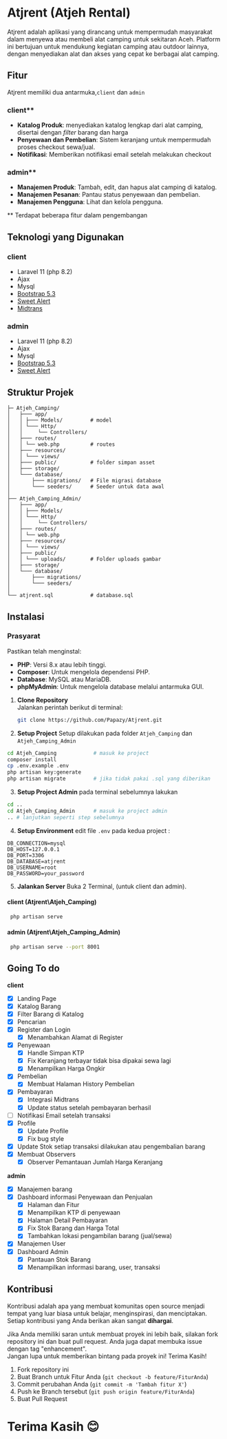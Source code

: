 
# Atjrent (Atjeh Rental)

Atjrent adalah aplikasi yang dirancang untuk mempermudah masyarakat dalam menyewa atau membeli alat camping untuk sekitaran Aceh. Platform ini bertujuan untuk mendukung kegiatan camping atau outdoor lainnya, dengan menyediakan alat dan akses yang cepat ke berbagai alat camping.

## Fitur
Atjrent memiliki dua antarmuka,`client` dan `admin`

### client**
- **Katalog Produk**: menyediakan katalog lengkap dari alat camping, disertai dengan *filter* barang dan harga
- **Penyewaan dan Pembelian**: Sistem keranjang untuk mempermudah proses checkout sewa/jual.
- **Notifikasi**: Memberikan notifikasi email setelah melakukan checkout

### admin**
- **Manajemen Produk**: Tambah, edit, dan hapus alat camping di katalog.
- **Manajemen Pesanan**: Pantau status penyewaan dan pembelian.
- **Manajemen Pengguna**: Lihat dan kelola pengguna.

** Terdapat beberapa fitur dalam pengembangan


## Teknologi yang Digunakan

### client
- Laravel 11 (php 8.2)
- Ajax
- Mysql
- [Bootstrap 5.3](https://getbootstrap.com/docs/5.3/)
- [Sweet Alert](https://sweetalert2.github.io/)
- [Midtrans](https://midtrans.com)

### admin
- Laravel 11 (php 8.2)
- Ajax
- Mysql
- [Bootstrap 5.3](https://getbootstrap.com/docs/5.3/)
- [Sweet Alert](https://sweetalert2.github.io/)

## Struktur Projek

```
├─ Atjeh_Camping/
│   ├─── app/
│   │ ├─── Models/         # model
│   │ └─── Http/
│   │     └── Controllers/ 
│   ├─── routes/
│   │ └── web.php          # routes
│   ├─── resources/
│   │ └─── views/           
│   ├─── public/           # folder simpan asset
│   ├─── storage/          
│   └─── database/
│       ├─── migrations/   # File migrasi database
│       └─── seeders/      # Seeder untuk data awal
│   
├── Atjeh_Camping_Admin/
│   ├─── app/
│   │ ├─── Models/         
│   │ └─── Http/
│   │     └── Controllers/ 
│   ├─── routes/
│   │ └── web.php         
│   ├─── resources/
│   │ └─── views/          
│   ├─── public/  
│   │ └─── uploads/        # Folder uploads gambar       
│   ├─── storage/          
│   └─── database/
│       ├─── migrations/  
│       └─── seeders/     
│
└── atjrent.sql            # database.sql

```

## Instalasi

### Prasyarat
Pastikan telah menginstal:  
- **PHP**: Versi 8.x atau lebih tinggi.  
- **Composer**: Untuk mengelola dependensi PHP.  
- **Database**: MySQL atau MariaDB.  
- **phpMyAdmin**: Untuk mengelola database melalui antarmuka GUI.


1. **Clone Repository**  
   Jalankan perintah berikut di terminal:  
   ```bash
   git clone https://github.com/Papazy/Atjrent.git
   ```
2. **Setup Project**
Setup dilakukan pada folder ``Atjeh_Camping`` dan ``Atjeh_Camping_Admin`` 
```bash
cd Atjeh_Camping            # masuk ke project
composer install
cp .env.example .env
php artisan key:generate
php artisan migrate         # jika tidak pakai .sql yang diberikan
```
3. **Setup Project Admin**
pada terminal sebelumnya lakukan
```bash
cd ..
cd Atjeh_Camping_Admin      # masuk ke project admin
.. # lanjutkan seperti step sebelumnya
```
4. **Setup Environment**
edit file ``.env`` pada kedua project :
```
DB_CONNECTION=mysql
DB_HOST=127.0.0.1
DB_PORT=3306
DB_DATABASE=atjrent
DB_USERNAME=root
DB_PASSWORD=your_password
```
5. **Jalankan Server**
Buka 2 Terminal, (untuk client dan admin).
#### client (Atjrent\Atjeh_Camping)
```bash
 php artisan serve
```
#### admin (Atjrent\Atjeh_Camping_Admin)
```bash
 php artisan serve --port 8001
```
## Going To do

**client**
- [x] Landing Page
- [x] Katalog Barang
- [x] Filter Barang di Katalog 
- [x] Pencarian
- [X] Register dan Login
   - [X] Menambahkan Alamat di Register
- [x] Penyewaan
   - [x] Handle Simpan KTP
   - [X] Fix Keranjang terbayar tidak bisa dipakai sewa lagi
   - [x] Menampilkan Harga Ongkir
- [x] Pembelian
   - [x] Membuat Halaman History Pembelian 
- [x] Pembayaran
   - [x] Integrasi Midtrans
   - [x] Update status setelah pembayaran berhasil
- [ ] Notifikasi Email setelah transaksi
- [x] Profile
   - [x] Update Profile
   - [x] Fix bug style
- [x] Update Stok setiap transaksi dilakukan atau pengembalian barang
- [x] Membuat Observers
   - [x] Observer Pemantauan Jumlah Harga Keranjang

**admin**
- [x] Manajemen barang
- [x] Dashboard informasi Penyewaan dan Penjualan
   - [x] Halaman dan Fitur
   - [x] Menampilkan KTP di penyewaan
   - [x] Halaman Detail Pembayaran
   - [X] Fix Stok Barang dan Harga Total
   - [x] Tambahkan lokasi pengambilan barang (jual/sewa)
- [x] Manajemen User
- [x] Dashboard Admin
   - [x] Pantauan Stok Barang
   - [x] Menampilkan informasi barang, user, transaksi

## Kontribusi

Kontribusi adalah apa yang membuat komunitas open source menjadi tempat yang luar biasa untuk belajar, menginspirasi, dan menciptakan. Setiap kontribusi yang Anda berikan akan sangat **dihargai**.

Jika Anda memiliki saran untuk membuat proyek ini lebih baik, silakan fork repository ini dan buat pull request. Anda juga dapat membuka issue dengan tag "enhancement".  
Jangan lupa untuk memberikan bintang pada proyek ini! Terima Kasih!

1. Fork repository ini  
2. Buat Branch untuk Fitur Anda (`git checkout -b feature/FiturAnda`)  
3. Commit perubahan Anda (`git commit -m 'Tambah fitur X'`)  
4. Push ke Branch tersebut (`git push origin feature/FiturAnda`)  
5. Buat Pull Request


# Terima Kasih 😊














